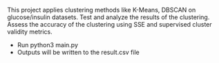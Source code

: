 This project applies clustering methods like K-Means, DBSCAN on glucose/insulin datasets. Test and analyze the results of the clustering. Assess the accuracy of the clustering using SSE and supervised cluster validity metrics.

- Run python3 main.py
- Outputs will be written to the result.csv file
